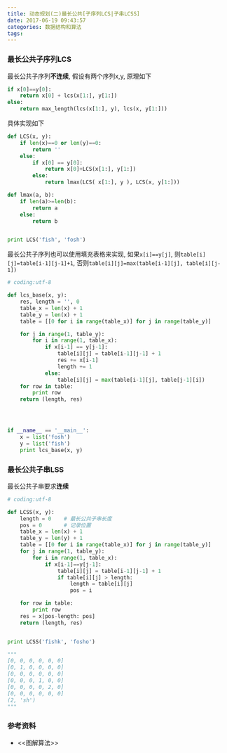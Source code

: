 ```yaml
---
title: 动态规划(二)最长公共[子序列LCS|子串LCSS]
date: 2017-06-19 09:43:57
categories: 数据结构和算法
tags:
---
```


### 最长公共子序列LCS
最长公共子序列**不连续**, 假设有两个序列x,y, 原理如下
```python
if x[0]==y[0]:
	return x[0] + lcs(x[1:], y[1:])
else:
	return max_length(lcs(x[1:], y), lcs(x, y[1:]))
```
具体实现如下
```python
def LCS(x, y):
	if len(x)==0 or len(y)==0:
		return ''
	else:
		if x[0] == y[0]:
			return x[0]+LCS(x[1:], y[1:])
		else:
			return lmax(LCS( x[1:], y ), LCS(x, y[1:]))

def lmax(a, b):
	if len(a)>=len(b):
		return a
	else:
		return b


print LCS('fish', 'fosh')
```

最长公共子序列也可以使用填充表格来实现, 如果`x[i]==y[j]`, 则`table[i][j]=table[i-1][j-1]+1`, 否则`table[i][j]=max(table[i-1][j], table[i][j-1])`
```python
# coding:utf-8

def lcs_base(x, y):
	res, length = '', 0
	table_x = len(x) + 1
	table_y = len(x) + 1
	table = [[0 for i in range(table_x)] for j in range(table_y)]

	for j in range(1, table_y):
	    for i in range(1, table_x):
	        if x[i-1] == y[j-1]:
	            table[i][j] = table[i-1][j-1] + 1
	            res += x[i-1]
	            length += 1
	        else:
	            table[i][j] = max(table[i-1][j], table[j-1][i])
	for row in table:
		print row
	return (length, res)




if __name__ == '__main__':
    x = list('fosh')
    y = list('fish')
    print lcs_base(x, y)
```

### 最长公共子串LSS
最长公共子串要求**连续**
```python
# coding:utf-8

def LCSS(x, y):
	length = 0    # 最长公共子串长度
	pos = 0		  # 记录位置
	table_x = len(x) + 1
	table_y = len(y) + 1
	table = [[0 for i in range(table_x)] for j in range(table_y)]
	for j in range(1, table_y):
		for i in range(1, table_x):
			if x[i-1]==y[j-1]:
				table[i][j] = table[i-1][j-1] + 1
				if table[i][j] > length:
					length = table[i][j]
					pos = i

	for row in table:
		print row
	res = x[pos-length: pos]
	return (length, res)


print LCSS('fishk', 'fosho')

"""
[0, 0, 0, 0, 0, 0]
[0, 1, 0, 0, 0, 0]
[0, 0, 0, 0, 0, 0]
[0, 0, 0, 1, 0, 0]
[0, 0, 0, 0, 2, 0]
[0, 0, 0, 0, 0, 0]
(2, 'sh')
"""

```


### 参考资料
- <<图解算法>>



